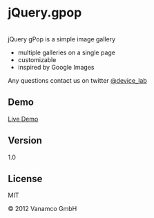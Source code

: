 jQuery.gpop
=========
<br>
jQuery gPop is a simple image gallery

  - multiple galleries on a single page 
  - customizable
  - inspired by Google Images

Any questions contact us on twitter [@device_lab]  

Demo
-

[Live Demo]

Version
-

1.0


License
-

MIT

© 2012 Vanamco GmbH

  
[Live Demo]: http://vanamco.com/jquery.gpop/demo.html
[@device_lab]: https://twitter.com/device_lab
    